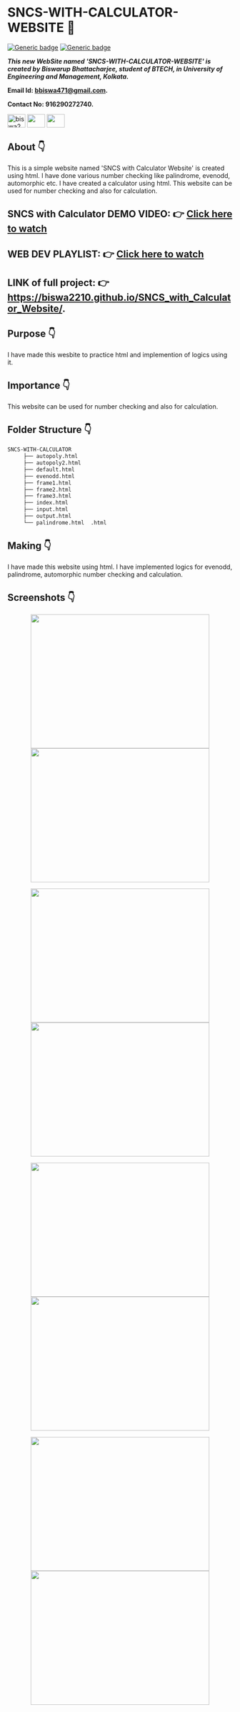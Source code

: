 # SNCS-WITH-CALCULATOR-WEBSITE :star_struck:

[![Generic badge](https://img.shields.io/badge/advance-html5-red)](https://shields.io/) [![Generic badge](https://img.shields.io/badge/javascript-advance-brightgreen)](https://shields.io/)

***This new WebSite named 'SNCS-WITH-CALCULATOR-WEBSITE' is created by Biswarup Bhattacharjee, student of BTECH, in University of Engineering and Management, Kolkata.***

**Email Id: bbiswa471@gmail.com.** 

**Contact No: 916290272740.** 

<p align="left">
<a href="https://www.facebook.com/profile.php?id=100070395300810" target="blank"><img align="center" src="https://cdn.jsdelivr.net/npm/simple-icons@3.0.1/icons/facebook.svg" alt="biswa2210" height="30" width="40" /></a>
<a href="https://instagram.com/biswarup2210" target="blank"><img align="center" src="https://cdn.jsdelivr.net/npm/simple-icons@3.0.1/icons/instagram.svg" alt="" height="30" width="40" /></a>
<a href="https://github.com/biswa2210/biswa2210" target="blank"><img align="center" src="https://cdn.jsdelivr.net/npm/simple-icons@3.0.1/icons/github.svg" alt="" height="30" width="40" /></a>
</p>

## About :point_down: 

This is a simple website named 'SNCS with Calculator Website' is created using html. I have done various number checking like palindrome, evenodd, automorphic etc. I have created a calculator using html. This website can be used for number checking and also for calculation.

## SNCS with Calculator DEMO VIDEO: :point_right: <a href="https://www.youtube.com/watch?v=rh-9oCZCW70&list=PL0lbDlMJ1h4hASHfEE-4cMS7CHRgtoxH5&index=12">Click here to watch</a>

## WEB DEV PLAYLIST: :point_right: <a href="https://www.youtube.com/watch?v=8_QAOpUdaIY&list=PL0lbDlMJ1h4hASHfEE-4cMS7CHRgtoxH5">Click here to watch</a>

## LINK of full project: :point_right: https://biswa2210.github.io/SNCS_with_Calculator_Website/. 

## Purpose :point_down:

<div align="justified">

I have made this wesbite to practice html and implemention of logics using it. 

</div>

## Importance :point_down:

<div align="justified">
 
This website can be used for number checking and also for calculation.

</div>

## Folder Structure :point_down:

```bash
SNCS-WITH-CALCULATOR
     ├── autopoly.html
     ├── autopoly2.html
     ├── default.html
     ├── evenodd.html
     ├── frame1.html
     ├── frame2.html
     ├── frame3.html
     ├── index.html
     ├── input.html
     ├── output.html
     └── palindrome.html  .html
 ```               
## Making :point_down:

I have made this website using html. I have implemented logics for evenodd, palindrome, automorphic number checking and calculation.

## Screenshots :point_down: 

<div align="center">
     
<a href="pics/n1.png"><img src="pics/n1.png" width="400" height= "300"></a> <a href="pics/n2.png"><img src="pics/n2.png" width="400" height= "300"></a>

<a href="pics/n3.png"><img src="pics/n3.png" width="400" height= "300"></a> <a href="pics/n4.png"><img src="pics/n4.png" width="400" height= "300"></a>
 
<a href="pics/n5.png"><img src="pics/n5.png" width="400" height= "300"></a> <a href="pics/n6.png"><img src="pics/n6.png" width="400" height= "300"></a>
 
<a href="pics/n7.png"><img src="pics/n7.png" width="400" height= "300"></a> <a href="pics/n8.png"><img src="pics/n8.png" width="400" height= "300"></a>
 
</div>



